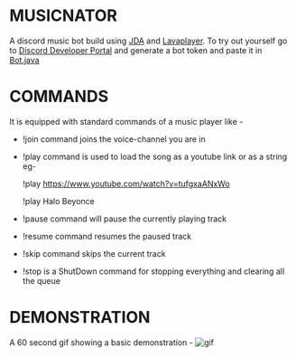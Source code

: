 # MUSICNATOR

A discord music bot build using [JDA](https://github.com/DV8FromTheWorld/JDA) and [Lavaplayer](https://github.com/sedmelluq/lavaplayer). To try out yourself go to [Discord Developer Portal](https://discord.com/developers) and generate a bot token and paste it in [Bot.java](https://github.com/iAmSyntax/MUSICNATOR/blob/master/src/main/java/me/aslam/Bot.java)

# COMMANDS

 It is equipped with standard commands of a music player like -

* !join command joins the voice-channel you are in 
* !play command is used to load the song as a youtube link or as a string eg- 

  !play https://www.youtube.com/watch?v=tufgxaANxWo  
   
  !play Halo Beyonce

* !pause command will pause the currently playing track
* !resume command resumes the paused track
* !skip command skips the current track
* !stop is a ShutDown command for stopping everything and clearing      all the queue

# DEMONSTRATION

A 60 second gif showing a basic demonstration - ![gif](https://gfycat.com/embarrassedpresenthornet)  
